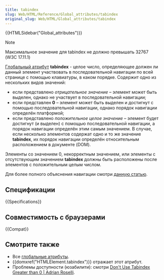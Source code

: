 ```yaml
---
title: tabindex
slug: Web/HTML/Reference/Global_attributes/tabindex
original_slug: Web/HTML/Global_attributes/tabindex
---
```


{{HTMLSidebar("Global_attributes")}}

> [!NOTE]
> Максимальное значение для tabindex не должно превышать 32767 (W3C 17.11.1)

[Глобальный атрибут](/ru/docs/Web/HTML/%D0%9E%D0%B1%D1%89%D0%B8%D0%B5_%D0%B0%D1%82%D1%80%D0%B8%D0%B1%D1%83%D1%82%D1%8B) **tabindex** - целое число, определяющее должен ли данный элемент участвовать в последовательной навигации по всей странице с помощью клавиатуры, в каком порядке. Содержит одно из нескольких видов значений:

- если представлено _отрицательное значение_ – элемент может быть выделен, однако не участвует в последовательной навигации;
- если представлен **0** – элемент может быть выделен и достигнут с помощью последовательной навигации, однако порядок навигации определён платформой;
- если представлено _положительное целое значение_ – элемент будет достигнут (и выделен) с помощью последовательной навигации, а порядок навигации определён этим самым значением. В случае, если несколько элементов содержат одно и то же значение **tabindex**, их порядок навигации определён относительным расположением в документе (DOM).

Элементы со значением 0, некорректным значением, или элементы с отсутствующим значением **tabindex** должны быть расположены после элементов с положительным целым числом.

Для более полного объяснения навигации смотри [данную статью](/ru/docs/Web/API/Document/hasFocus).

## Спецификации

{{Specifications}}

## Совместимость с браузерами

{{Compat}}

## Смотрите также

- Все [глобальные атрибуты](/ru/docs/Web/HTML/Global_attributes).
- {{domxref("HTMLElement.tabindex")}} отражает этот атрибут.
- Проблемы доступности (юзабилити): смотри [Don't Use Tabindex Greater than 0 | Adrian Roselli](https://adrianroselli.com/2014/11/dont-use-tabindex-greater-than-0.html).
